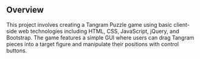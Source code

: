 ## Overview
This project involves creating a Tangram Puzzle game using basic client-side web technologies 
including HTML, CSS, JavaScript, jQuery, and Bootstrap. 
The game features a simple GUI where users can drag Tangram pieces into a target figure and manipulate their positions with control buttons.
